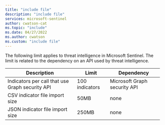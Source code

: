 ```yaml
---
title: "include file" 
description: "include file" 
services: microsoft-sentinel
author: cwatson-cat
ms.topic: "include"
ms.date: 04/27/2022
ms.author: cwatson
ms.custom: "include file"
---
```


The following limit applies to threat intelligence in Microsoft Sentinel. The limit is related to the dependency on an API used by threat intelligence.

|Description                   | Limit        |Dependency|
-------------------------|--------------------|--------------------|
| Indicators per call that use Graph security API | 100 indicators |Microsoft Graph security API|
| CSV indicator file import size | 50MB | none|
| JSON indicator file import size | 250MB | none|
